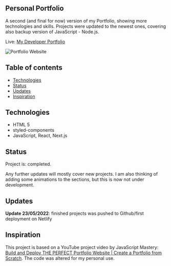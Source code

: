 ## Personal Portfolio

A second (and final for now) version of my Portfolio, showing more technologies and skills. Projects were updated to the newest ones, covering also backup version of JavaScript - Node.js.

Live: [My Developer Portfolio]()

![Portfolio Website](https://i.ibb.co/WgPMpts/image.png](https://lh3.googleusercontent.com/fife/AAWUweXpIdxsQ-o_3eiHvgbGeF-qX-feWI5HvN6OMQWHoQNur93JiEwct1fj0XzGySAy2uVEGEUZYhfGfJPB-tY2z8vayL6OSzKNdWWybnVwQ7lKBtbIIF3T7fTLcG5u83SfjqC9gHfTUJ9wuFVZeFjHqEIsr-OglX_8mJyTi9QqX0DT_LQDlicSdk5VR7CLBQElXw3nA9kmsLXS6y1K036foVMdtXx4DiUT1UtNurUb5qr6yMBagotJmneM3jQv4l2q8-99Jta9ZD6U6eDONh4BpaSaJqqcpo2MWd7bpg97D_RmCcVzJ42z_L8aDN-HTcUT9cPcVkZXsyuo8BQVe2hiQuO77I4t5tA4jYkNVkmETTDaKKod6ctl8l_r1qZeMfJOk7XNbi9Zy54vGX7ZZ_FxnXyCnwHlHh6RJPgI23sqAWsTNy2fT1vlvQelzb4zP1CfvvoZGei_lI4t_UNUhOL01XIQDJA36fT1If3F4uYrxq2hvQQZWFjft6BtPUBw6oOGpWgBGFy0qCvLY2Fjppz-Nb06fLWv4P7p49fg6GpdJfiQ8hzNc4T12AYHTL6EXaVRl9Al2lI3oeJyi3MoAsH8cpJtSpiq-txsCows1_vhrbX6MnqaDrXoSP8Kcg2MawfElaLasgkfETFXu6qN42YAg0sOKEYYktGYZfrAc8P3V65aMlC8E4vABn-N9j7mFrfrRxXTQ_bK3l9WC7muaEq4WhUBlIacJLSjJpBjAA-d0ngJHKflpTHBU9bZ66H73COUxfSZRjcqSN9Teyo1fqHrWao0BqMuQcllbf8kTAf3ayHKe8OS1rzqyhE3E8f2hHKnaZ9dOnS-UNxc8cPcvYr_QKjJZsRcFQ1O6SfUF73xl8GgzWL4gdv4ODj9s6DkpKfq4UdM8u8E1094lHlMQ4MU8n-QmxT-wagrdUfYFfks8DHRcsrhpmqmzCiAtJtHOPn1JlHObultXBBADzdqhI4dXaUVRZIiAXpZg8J0Yd7sVoBtURXTpqttxNuIjMDmou2eNWC_AsvvB17GhjT-Ys3Zd_1qgQo7JshJ0xNQZdXWlVJrY_ody2RBiAQzZoii3s20ekJzMAhscRLoPh_atdPDMax1Wx6Y_y7YIlNEmQ05a8JZUuGMIhYGxD5V5l5tOsnJPYpK4d02XaQGUu8V--bBOHJ1rdUZPBrHYFZEleBxFTIjVkU5lQq39o6ZOAA4sJY4yRq3azRjdQkMJoO7lmp2N2vOmnxEMHn3BqvZ37MuRp9Xq8y5kHdatQd8FcRfjrqitE06oNLL9ytxMw5FDQ8AWw-xaItEEK-MD4Cy_lVVhYowGA=w1920-h937))

## Table of contents
* [Technologies](#technologies)
* [Status](#status)
* [Updates](#updates)
* [Inspiration](#inspiration)

## Technologies
* HTML 5
* styled-components
* JavaScript, React, Next.js

## Status
Project is: completed.

Any further updates will mostly cover new projects. I am also thinking of adding some animations to the sections, but this is now not under development.

## Updates

**Update 23/05/2022**: finished projects was pushed to Github/first deployment on Netlify

## Inspiration

This project is based on a YouTube project video by JavaScript Mastery: [Build and Deploy THE PERFECT Portfolio Website | Create a Portfolio from Scratch](https://youtu.be/OPaLnMw2i_0). The code was altered for my personal use.

